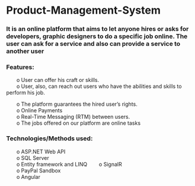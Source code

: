 # Product-Management-System
### It is an online platform that aims to let anyone hires or asks for developers, graphic designers to do a specific job online. The user can ask for a service and also can provide a service to another user
### Features: <br>
&emsp;&emsp;o User can offer his craft or skills.
<br>
&emsp;&emsp;o User, also, can reach out users who have the abilities and skills to perform his job.
<br>

&emsp;&emsp;o The platform guarantees the hired user’s rights.
<br>
&emsp;&emsp;o Online Payments
<br>
&emsp;&emsp;o Real-Time Messaging (RTM) between users.
<br>
&emsp;&emsp;o The jobs offered on our platform are online tasks
### Technologies/Methods used: <br>
&emsp;&emsp;o ASP.NET Web API<br>
&emsp;&emsp;o SQL Server<br>
&emsp;&emsp;o Entity framework and LINQ
&emsp;&emsp;o SignalR<br>
&emsp;&emsp;o PayPal Sandbox<br>
&emsp;&emsp;o Angular<br>
